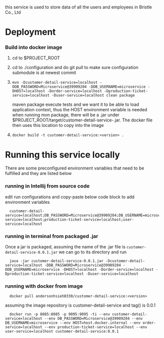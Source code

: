 this service is used to store data of all the users and employees in Bristle Co., Ltd
# Deployment

### Build into docker image
1. cd to $PROJECT_ROOT
2. cd to ./configuration and do git pull to make sure configuration submodule is at newest commit
3. `mvn -Dcustomer-detail-service=localhost -DDB_PASSWORD=Microservice@39909204 -DDB_USERNAME=microservice -DHOST=localhost -Dorder-service=localhost -Dproduction-ticket-service=localhost -Duser-service=localhost clean package`

   maven package execute tests and we want it to be able to load application context, thus the HOST environment variable is needed
   when running mvn package, there will be a .jar under $PROJECT_ROOT/target/customer-detail-service-<version>.jar. The docker file then uses this location to copy into the image
4. `docker build -t customer-detail-service:<version> .`

# Running this service locally
There are some preconfigured environment variables that need to be fulfilled and they are listed below

### running in Intellij from source code
edit run configurations and copy-paste below code block to add environment variables

      customer-detail-service=localhost;DB_PASSWORD=Microservice@39909204;DB_USERNAME=microservice;HOST=localhost;order-service=localhost;production-ticket-service=localhost;user-service=localhost

### running in terminal from packaged .jar
Once a jar is packaged, assuming the name of the .jar file is `customer-detail-service-0.0.1.jar` we can go to its directory and run

      java -jar customer-detail-service-0.0.1.jar -Dcustomer-detail-service=localhost -DDB_PASSWORD=Microservice@39909204 -DDB_USERNAME=microservice -DHOST=localhost -Dorder-service=localhost -Dproduction-ticket-service=localhost -Duser-service=localhost

### running with docker from image
      docker pull andersonhsieh0330/customer-detail-service:<version>

assuming the image repository is customer-detail-service and tag(<version>) is 0.0.1

      docker run -p 8085:8085 -p 9095:9095 -ti --env customer-detail-service=localhost --env DB_PASSWORD=Microservice@39909204 --env DB_USERNAME=microservice --env HOST=host.docker.internal --env order-service=localhost --env production-ticket-service=localhost --env user-service=localhost customer-detail-service:0.0.1